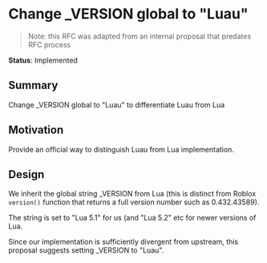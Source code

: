 # Change \_VERSION global to "Luau"

> Note: this RFC was adapted from an internal proposal that predates RFC process

**Status**: Implemented

## Summary

Change \_VERSION global to "Luau" to differentiate Luau from Lua

## Motivation

Provide an official way to distinguish Luau from Lua implementation.

## Design

We inherit the global string \_VERSION from Lua (this is distinct from Roblox `version()` function that returns a full version number such as 0.432.43589).

The string is set to "Lua 5.1" for us (and "Lua 5.2" etc for newer versions of Lua.

Since our implementation is sufficiently divergent from upstream, this proposal suggests setting \_VERSION to "Luau".
